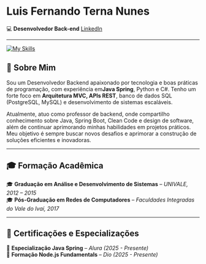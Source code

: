 # Luis Fernando Terna Nunes 
💻 **Desenvolvedor Back-end**  [LinkedIn](https://www.linkedin.com/in/luis-terna-nunes)  

---
[![My Skills](https://skillicons.dev/icons?i=java,py,cs,spring,docker,postgres,mysql&theme=light)](https://skillicons.dev)

## 🚀 Sobre Mim  




Sou um Desenvolvedor Backend apaixonado por tecnologia e boas práticas de programação, com experiência em**Java Spring**, Python e C#. Tenho um forte foco em **Arquitetura MVC, APIs REST**, banco de dados SQL (PostgreSQL, MySQL) e desenvolvimento de sistemas escaláveis.

Atualmente, atuo como professor de backend, onde compartilho conhecimento sobre Java, Spring Boot, Clean Code e design de software, além de continuar aprimorando minhas habilidades em projetos práticos. Meu objetivo é sempre buscar novos desafios e aprimorar a construção de soluções eficientes e inovadoras.
 
---

## 🎓 Formação Acadêmica  

🎓 **Graduação em Análise e Desenvolvimento de Sistemas** – *UNIVALE, 2012 – 2015*  
🎓 **Pós-Graduação em Redes de Computadores** – *Faculdades Integradas do Vale do Ivaí, 2017*  

---

## 📜 Certificações e Especializações  

📌 **Especialização Java Spring** – *Alura (2025 - Presente)*  
📌 **Formação Node.js Fundamentals** – *Dio (2025 - Presente)*  


